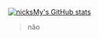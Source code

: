 [![nicksMy's GitHub stats](https://github-readme-stats.vercel.app/api?username=nicksMy)](https://github.com/nicksMy/github-readme-stats)

> não

